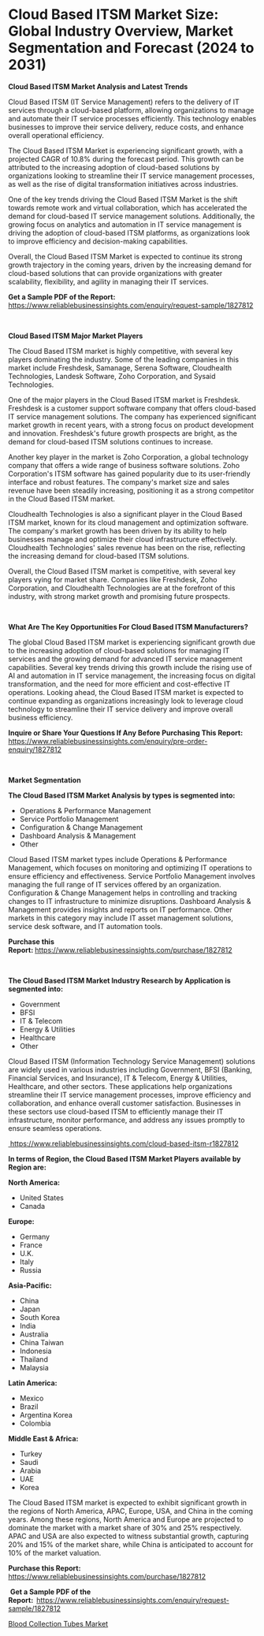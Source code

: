 <p><h1>Cloud Based ITSM Market Size: Global Industry Overview, Market Segmentation and Forecast (2024 to 2031)</h1></p><p><strong>Cloud Based ITSM Market Analysis and Latest Trends</strong></p>
<p><p>Cloud Based ITSM (IT Service Management) refers to the delivery of IT services through a cloud-based platform, allowing organizations to manage and automate their IT service processes efficiently. This technology enables businesses to improve their service delivery, reduce costs, and enhance overall operational efficiency.</p><p>The Cloud Based ITSM Market is experiencing significant growth, with a projected CAGR of 10.8% during the forecast period. This growth can be attributed to the increasing adoption of cloud-based solutions by organizations looking to streamline their IT service management processes, as well as the rise of digital transformation initiatives across industries.</p><p>One of the key trends driving the Cloud Based ITSM Market is the shift towards remote work and virtual collaboration, which has accelerated the demand for cloud-based IT service management solutions. Additionally, the growing focus on analytics and automation in IT service management is driving the adoption of cloud-based ITSM platforms, as organizations look to improve efficiency and decision-making capabilities.</p><p>Overall, the Cloud Based ITSM Market is expected to continue its strong growth trajectory in the coming years, driven by the increasing demand for cloud-based solutions that can provide organizations with greater scalability, flexibility, and agility in managing their IT services.</p></p>
<p><strong>Get a Sample PDF of the Report:&nbsp;</strong> <a href="https://www.reliablebusinessinsights.com/enquiry/request-sample/1827812">https://www.reliablebusinessinsights.com/enquiry/request-sample/1827812</a></p>
<p>&nbsp;</p>
<p><strong>Cloud Based ITSM Major Market Players</strong></p>
<p><p>The Cloud Based ITSM market is highly competitive, with several key players dominating the industry. Some of the leading companies in this market include Freshdesk, Samanage, Serena Software, Cloudhealth Technologies, Landesk Software, Zoho Corporation, and Sysaid Technologies.</p><p>One of the major players in the Cloud Based ITSM market is Freshdesk. Freshdesk is a customer support software company that offers cloud-based IT service management solutions. The company has experienced significant market growth in recent years, with a strong focus on product development and innovation. Freshdesk's future growth prospects are bright, as the demand for cloud-based ITSM solutions continues to increase.</p><p>Another key player in the market is Zoho Corporation, a global technology company that offers a wide range of business software solutions. Zoho Corporation's ITSM software has gained popularity due to its user-friendly interface and robust features. The company's market size and sales revenue have been steadily increasing, positioning it as a strong competitor in the Cloud Based ITSM market.</p><p>Cloudhealth Technologies is also a significant player in the Cloud Based ITSM market, known for its cloud management and optimization software. The company's market growth has been driven by its ability to help businesses manage and optimize their cloud infrastructure effectively. Cloudhealth Technologies' sales revenue has been on the rise, reflecting the increasing demand for cloud-based ITSM solutions.</p><p>Overall, the Cloud Based ITSM market is competitive, with several key players vying for market share. Companies like Freshdesk, Zoho Corporation, and Cloudhealth Technologies are at the forefront of this industry, with strong market growth and promising future prospects.</p></p>
<p>&nbsp;</p>
<p><strong>What Are The Key Opportunities For Cloud Based ITSM Manufacturers?</strong></p>
<p><p>The global Cloud Based ITSM market is experiencing significant growth due to the increasing adoption of cloud-based solutions for managing IT services and the growing demand for advanced IT service management capabilities. Several key trends driving this growth include the rising use of AI and automation in IT service management, the increasing focus on digital transformation, and the need for more efficient and cost-effective IT operations. Looking ahead, the Cloud Based ITSM market is expected to continue expanding as organizations increasingly look to leverage cloud technology to streamline their IT service delivery and improve overall business efficiency.</p></p>
<p><strong>Inquire or Share Your Questions If Any Before Purchasing This Report:</strong> <a href="https://www.reliablebusinessinsights.com/enquiry/pre-order-enquiry/1827812">https://www.reliablebusinessinsights.com/enquiry/pre-order-enquiry/1827812</a></p>
<p>&nbsp;</p>
<p><strong>Market Segmentation</strong></p>
<p><strong>The Cloud Based ITSM Market Analysis by types is segmented into:</strong></p>
<p><ul><li>Operations & Performance Management</li><li>Service Portfolio Management</li><li>Configuration & Change Management</li><li>Dashboard Analysis & Management</li><li>Other</li></ul></p>
<p><p>Cloud Based ITSM market types include Operations & Performance Management, which focuses on monitoring and optimizing IT operations to ensure efficiency and effectiveness. Service Portfolio Management involves managing the full range of IT services offered by an organization. Configuration & Change Management helps in controlling and tracking changes to IT infrastructure to minimize disruptions. Dashboard Analysis & Management provides insights and reports on IT performance. Other markets in this category may include IT asset management solutions, service desk software, and IT automation tools.</p></p>
<p><strong>Purchase this Report:&nbsp;</strong><a href="https://www.reliablebusinessinsights.com/purchase/1827812">https://www.reliablebusinessinsights.com/purchase/1827812</a></p>
<p>&nbsp;</p>
<p><strong>The Cloud Based ITSM Market Industry Research by Application is segmented into:</strong></p>
<p><ul><li>Government</li><li>BFSI</li><li>IT & Telecom</li><li>Energy & Utilities</li><li>Healthcare</li><li>Other</li></ul></p>
<p><p>Cloud Based ITSM (Information Technology Service Management) solutions are widely used in various industries including Government, BFSI (Banking, Financial Services, and Insurance), IT & Telecom, Energy & Utilities, Healthcare, and other sectors. These applications help organizations streamline their IT service management processes, improve efficiency and collaboration, and enhance overall customer satisfaction. Businesses in these sectors use cloud-based ITSM to efficiently manage their IT infrastructure, monitor performance, and address any issues promptly to ensure seamless operations.</p></p>
<p><a href="https://www.reliablebusinessinsights.com/cloud-based-itsm-r1827812">&nbsp;https://www.reliablebusinessinsights.com/cloud-based-itsm-r1827812</a></p>
<p><strong>In terms of Region, the Cloud Based ITSM Market Players available by Region are:</strong></p>
<p>
    <p> <strong> North America: </strong>
        <ul>
            <li>United States</li>
            <li>Canada</li>
        </ul>
        </p> 
    <p> <strong> Europe: </strong>
        <ul>
            <li>Germany</li>
            <li>France</li>
            <li>U.K.</li>
            <li>Italy</li>
            <li>Russia</li>
        </ul>
        </p> 
    <p> <strong> Asia-Pacific: </strong>
        <ul>
            <li>China</li>
            <li>Japan</li>
            <li>South Korea</li>
            <li>India</li>
            <li>Australia</li>
            <li>China Taiwan</li>
            <li>Indonesia</li>
            <li>Thailand</li>
            <li>Malaysia</li>
        </ul>
        </p> 
    <p> <strong> Latin America: </strong>
        <ul>
            <li>Mexico</li>
            <li>Brazil</li>
            <li>Argentina Korea</li>
            <li>Colombia</li>
        </ul>
        </p> 
    <p> <strong> Middle East & Africa: </strong>
        <ul>
            <li>Turkey</li>
            <li>Saudi</li>
            <li>Arabia</li>
            <li>UAE</li>
            <li>Korea</li>
        </ul>
    </p>
    </p>
<p><p>The Cloud Based ITSM market is expected to exhibit significant growth in the regions of North America, APAC, Europe, USA, and China in the coming years. Among these regions, North America and Europe are projected to dominate the market with a market share of 30% and 25% respectively. APAC and USA are also expected to witness substantial growth, capturing 20% and 15% of the market share, while China is anticipated to account for 10% of the market valuation.</p></p>
<p><strong>Purchase this Report: </strong><a href="https://www.reliablebusinessinsights.com/purchase/1827812">https://www.reliablebusinessinsights.com/purchase/1827812</a></p>
<p>&nbsp;<strong>Get a Sample PDF of the Report:&nbsp;&nbsp;</strong><a href="https://www.reliablebusinessinsights.com/enquiry/request-sample/1827812">https://www.reliablebusinessinsights.com/enquiry/request-sample/1827812</a></p>
<p><strong></strong></p>
<p><p><a href="https://github.com/jahid123ahm/Market-Research-Report-List-1/blob/main/blood-collection-tubes-market.md">Blood Collection Tubes Market</a></p></p>
